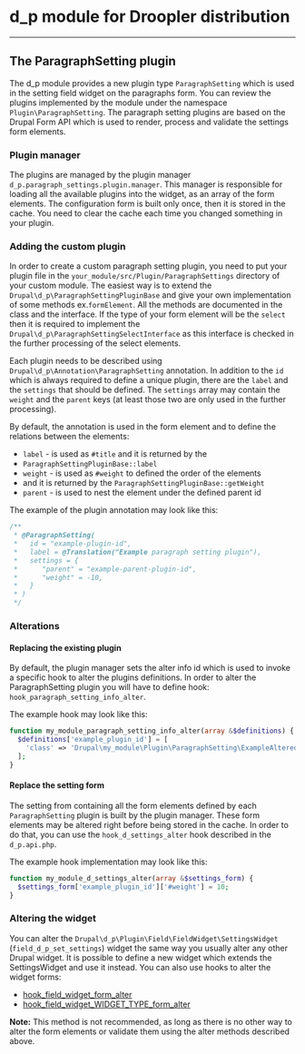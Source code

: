 # d_p module for Droopler distribution #
***
## The ParagraphSetting plugin ##
The d_p module provides a new plugin type `ParagraphSetting`
which is used in the setting field widget on the paragraphs form.
You can review the plugins implemented by the
module under the namespace `Plugin\ParagraphSetting`.
The paragraph setting plugins are based on the Drupal Form API which is used
to render, process and validate the settings form elements.

### Plugin manager ###
The plugins are managed by the plugin manager
`d_p.paragraph_settings.plugin.manager`.
This manager is responsible for loading all the available plugins
into the widget,
as an array of the form elements.
The configuration form is built only once, then it is stored
in the cache. You need to clear the cache each
time you changed something in your plugin.

### Adding the custom plugin ###
In order to create a custom paragraph setting plugin, you need to put your
plugin file in the `your_module/src/Plugin/ParagraphSettings` directory
of your custom module.
The easiest way is to extend the `Drupal\d_p\ParagraphSettingPluginBase`
and give your own implementation of some methods ex.`formElement`.
All the methods are documented in the class and the interface.
If the type of your form element will be the `select` then
it is required to implement the `Drupal\d_p\ParagraphSettingSelectInterface`
as this interface is checked in the further processing of the select elements.

Each plugin needs to be described using `Drupal\d_p\Annotation\ParagraphSetting`
annotation. In addition to the `id`
which is always required to define a unique plugin,
there are the `label` and the `settings`
that should be defined. The `settings` array may
contain the `weight` and the `parent` keys
(at least those two are only used in the further processing).

By default, the annotation is used in the form element and to define
the relations between the elements:
* `label` - is used as `#title` and it is returned by the
* `ParagraphSettingPluginBase::label`
* `weight` - is used as `#weight` to defined the order of the elements
* and it is returned by the `ParagraphSettingPluginBase::getWeight`
* `parent` - is used to nest the element under the defined parent id

The example of the plugin annotation may look like this:
```php
/**
 * @ParagraphSetting(
 *   id = "example-plugin-id",
 *   label = @Translation("Example paragraph setting plugin"),
 *   settings = {
 *      "parent" = "example-parent-plugin-id",
 *      "weight" = -10,
 *   }
 * )
 */
```

### Alterations ###
#### Replacing the existing plugin ####
By default, the plugin manager sets the alter info id which is used to invoke
a specific hook to alter the plugins definitions. In order to alter the
ParagraphSetting plugin you will have to define hook:
`hook_paragraph_setting_info_alter`.

The example hook may look like this:
```php
function my_module_paragraph_setting_info_alter(array &$definitions) {
  $definitions['example_plugin_id'] = [
    'class' => 'Drupal\my_module\Plugin\ParagraphSetting\ExampleAltered',
  ];
}
```

#### Replace the setting form ####
The setting from containing all the form elements
defined by each `ParagraphSetting` plugin
is built by the plugin manager. These form elements may be
altered right before being stored in the cache.
In order to do that, you can use the `hook_d_settings_alter`
hook described in the `d_p.api.php`.

The example hook implementation may look like this:
```php
function my_module_d_settings_alter(array &$settings_form) {
  $settings_form['example_plugin_id']['#weight'] = 10;
}
```

### Altering the widget ###
You can alter the
`Drupal\d_p\Plugin\Field\FieldWidget\SettingsWidget`
(`field_d_p_set_settings`) widget
the same way you usually alter any other Drupal widget.
It is possible to define a new widget which extends the SettingsWidget and use
it instead. You can also use hooks to alter the widget forms:
* [hook_field_widget_form_alter](https://api.drupal.org/api/drupal/core%21modules%21field%21field.api.php/function/hook_field_widget_form_alter/8.2.x)
* [hook_field_widget_WIDGET_TYPE_form_alter](https://api.drupal.org/api/drupal/core%21modules%21field%21field.api.php/function/hook_field_widget_WIDGET_TYPE_form_alter/8.2.x)

**Note:** This method is not recommended, as long as there
is no other way to alter the form elements or validate them
using the alter methods described above.
